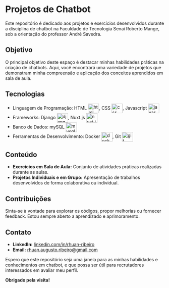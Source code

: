 # Projetos de Chatbot

Este repositório é dedicado aos projetos e exercícios desenvolvidos durante a disciplina de chatbot na Faculdade de Tecnologia Senai Roberto Mange, sob a orientação do professor André Savedra.

## Objetivo
O principal objetivo deste espaço é destacar minhas habilidades práticas na criação de chatbots. Aqui, você encontrará uma variedade de projetos que demonstram minha compreensão e aplicação dos conceitos aprendidos em sala de aula.

## Tecnologias
- Linguagem de Programação: 
   HTML <img align="center" alt="html" height="30" width="35" src="https://cdn.jsdelivr.net/gh/devicons/devicon/icons/html5/html5-original.svg">,
   CSS <img align="center" alt="css" height="30" width="35" src="https://cdn.jsdelivr.net/gh/devicons/devicon/icons/css3/css3-original.svg">,
   Javascript <img align="center" alt="javascript" height="30" width="35" src="https://cdn.jsdelivr.net/gh/devicons/devicon/icons/javascript/javascript-original.svg">
- Frameworks:
   Django <img align="center" alt="django" height="30" width="35" src="https://cdn.jsdelivr.net/gh/devicons/devicon/icons/django/django-plain.svg">,
   Nuxt.js <img align="center" alt="nuxt.js" height="30" width="35" src="https://cdn.jsdelivr.net/gh/devicons/devicon/icons/nuxtjs/nuxtjs-original.svg">
- Banco de Dados:
   mySQL <img align="center" alt="mysql" height="30" width="35" src="https://cdn.jsdelivr.net/gh/devicons/devicon/icons/mysql/mysql-plain.svg">
- Ferramentas de Desenvolvimento:
   Docker <img align="center" alt="docker" height="30" width="35" src="https://cdn.jsdelivr.net/gh/devicons/devicon/icons/docker/docker-original.svg">,
   Git <img align="center" alt="git" height="30" width="35" src="https://cdn.jsdelivr.net/gh/devicons/devicon/icons/git/git-original.svg">

## Conteúdo
- **Exercícios em Sala de Aula:** Conjunto de atividades práticas realizadas durante as aulas.
- **Projetos Individuais e em Grupo:** Apresentação de trabalhos desenvolvidos de forma colaborativa ou individual.

## Contribuições
Sinta-se à vontade para explorar os códigos, propor melhorias ou fornecer feedback. Estou sempre aberto a aprendizado e aprimoramento.

## Contato
- **LinkedIn:** [linkedin.com/in/rhuan-ribeiro](https://www.linkedin.com/in/rhuan-ribeiro)
- **Email:** [rhuan.augusto.ribeiro@gmail.com](mailto:rhuan.augusto.ribeiro@gmail.com)

Espero que este repositório seja uma janela para as minhas habilidades e conhecimentos em chatbot, e que possa ser útil para recrutadores interessados em avaliar meu perfil.

**Obrigado pela visita!**
